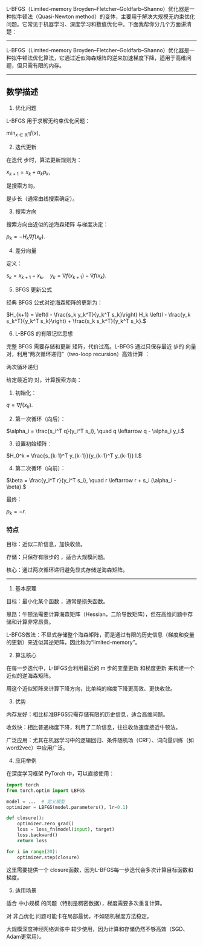L-BFGS（Limited-memory Broyden–Fletcher–Goldfarb–Shanno）优化器是一种拟牛顿法（Quasi-Newton method）的变体，主要用于解决大规模无约束优化问题。它常见于机器学习、深度学习和数值优化中。下面我帮你分几个方面讲清楚：

---
L-BFGS（Limited-memory Broyden–Fletcher–Goldfarb–Shanno）优化器是一种拟牛顿法优化算法，它通过近似海森矩阵的逆来加速梯度下降，适用于高维问题，但只需有限的内存。


---

## 数学描述

1. 优化问题

L-BFGS 用于求解无约束优化问题：

$\min_{x \in \mathbb{R}^n} f(x),$

2. 迭代更新

在迭代  步时，算法更新规则为：

$x_{k+1} = x_k + \alpha_k p_k,$

 是搜索方向，

 是步长（通常由线搜索确定）。


3. 搜索方向

搜索方向由近似的逆海森矩阵  与梯度决定：

$p_k = - H_k \nabla f(x_k).$ 

4. 差分向量

定义：

$s_k = x_{k+1} - x_k, \quad y_k = \nabla f(x_{k+1}) - \nabla f(x_k).$ 

5. BFGS 更新公式

经典 BFGS 公式对逆海森矩阵的更新为：

$H_{k+1} = \left(I - \frac{s_k y_k^T}{y_k^T s_k}\right) H_k \left(I - \frac{y_k s_k^T}{y_k^T s_k}\right) + \frac{s_k s_k^T}{y_k^T s_k}.$ 

6. L-BFGS 的有限记忆思想

完整 BFGS 需要存储和更新  矩阵，代价过高。L-BFGS 通过只保存最近  步的  向量对，利用“两次循环递归”（two-loop recursion）高效计算 ：




两次循环递归

给定最近的  对，计算搜索方向：

1. 初始化：



$q = \nabla f(x_k).$ 

2. 第一次循环（向后）：



$\alpha_i = \frac{s_i^T q}{y_i^T s_i}, \quad q \leftarrow q - \alpha_i y_i.$ 

3. 设置初始矩阵：



$H_0^k = \frac{s_{k-1}^T y_{k-1}}{y_{k-1}^T y_{k-1}} I.$ 

4. 第二次循环（向前）：



$\beta = \frac{y_i^T r}{y_i^T s_i}, \quad r \leftarrow r + s_i (\alpha_i - \beta).$ 

最终：

$p_k = -r.$ 


### 特点

目标：近似二阶信息，加快收敛。

存储：只保存有限步的 ，适合大规模问题。

核心：通过两次循环递归避免显式存储逆海森矩阵。

---


1. 基本原理

目标：最小化某个函数 ，通常是损失函数。

思路：牛顿法需要计算海森矩阵（Hessian，二阶导数矩阵），但在高维问题中存储和计算非常昂贵。

L-BFGS做法：不显式存储整个海森矩阵，而是通过有限的历史信息（梯度和变量的更新）来近似其逆矩阵，因此称为“limited-memory”。


2. 算法核心

在每一步迭代中，L-BFGS会利用最近的 m 步的变量更新  和梯度更新  来构建一个近似的逆海森矩阵。

用这个近似矩阵来计算下降方向，比单纯的梯度下降更高效、更快收敛。


3. 优势

内存友好：相比标准BFGS只需存储有限的历史信息，适合高维问题。

收敛快：相比普通梯度下降，利用了二阶信息，往往收敛速度接近牛顿法。

广泛应用：尤其在机器学习中的逻辑回归、条件随机场（CRF）、词向量训练（如word2vec）中应用广泛。


4. 应用举例

在深度学习框架 PyTorch 中，可以直接使用：

```python
import torch
from torch.optim import LBFGS

model = ...  # 定义模型
optimizer = LBFGS(model.parameters(), lr=0.1)

def closure():
    optimizer.zero_grad()
    loss = loss_fn(model(input), target)
    loss.backward()
    return loss

for i in range(20):
    optimizer.step(closure)

```
这里需要提供一个 closure函数，因为L-BFGS每一步迭代会多次计算目标函数和梯度。


5. 适用场景

适合 中小规模 的问题（特别是稠密数据），梯度需要多次重复计算。

对 非凸优化 问题可能卡在局部最优，不如随机梯度方法稳定。

大规模深度神经网络训练中 较少使用，因为计算和存储仍然不够高效（SGD、Adam更常用）。






